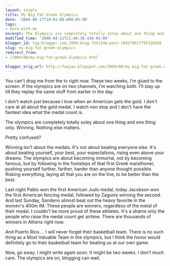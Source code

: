 ```yaml
---
layout: single
title: My Big Fat Greek Olympics
date: '2004-08-17T19:01:00.000-05:00'
tags:
- bare-with-me
excerpt: The Olympics are completely totally soley about one thing and one thing only.
modified_time: '2008-04-22T21:40:38.410-05:00'
blogger_id: tag:blogger.com,1999:blog-7551548.post-109278917797316568
slug: my-big-fat-greek-olympics
redirect_from: 
- /2004/08/my-big-fat-greek-olympics.html

blogger_orig_url: http://fuwjax.blogspot.com/2004/08/my-big-fat-greek-olympics.html
---
```


You can't drag me from the tv right now.  These two weeks, I'm glued to the screen.  If the olympics are on two channels, I'm watching both.  I'll stay up till they replay the same stuff from earlier in the day.

I don't watch just because I love when an American gets the gold.  I don't care at all about the gold medal.  I watch non stop and I don't have the faintest idea what the medal count is.

The olympics are completely totally soley about one thing and one thing only.  Winning.  Nothing else matters.

Pretty confused?

Winning isn't about the medals.  It's not about beating everyone else.  It's about beating yourself, your best, your expectations, rising even above your dreams.  The olympics are about becoming immortal, not by becoming famous, but by following in the footsteps of that first Greek marathoner, pushing yourself further, farther, harder than anyone thought possible.  Risking everything, laying all that you are on the line, to be better than the best.

Last night Pablo won the first American Judo medal, today Jacobson won the first American fencing medal, followed by Zagunis winning the second.  And last Sunday, Sandeno almost beat out the heavy favorite in the women's 400m IM.  These people are winners, regardless of the metal of their medal.  I couldn't be more proud of these athletes.  It's a shame only the people who raise the medal count get airtime.  There are thousands of winners in Athens right now.

And Puerto Rico.... I will never forget their basketball team.  There is no such thing as a Most Valuable Team in the olympics, but I think the honor would definitely go to their basketball team for beating us at our own game.

Now, go away.  I might write again soon.  It might be two weeks.  I don't much care.  The olympics are on, blogging can wait.

